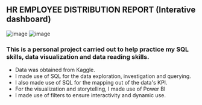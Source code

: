 ## HR EMPLOYEE DISTRIBUTION REPORT (Interative dashboard)
![image](https://github.com/aDataJourney990/HR-employee-report/assets/88318475/a7e87463-86c3-4428-99a4-ab35c70fdc4c)
![image](https://github.com/aDataJourney990/HR-employee-report/assets/88318475/19814583-a0a5-443b-9926-fc3550b599ea)


### This is a personal project carried out to help practice my SQL skills, data visualization and data reading skills.
* Data was obtained from Kaggle.
* I made use of SQL for the data exploration, investigation  and querying.
* I also made use of SQL for the mapping out of the data's KPI.
* For the visualization and storytelling, I made use of Power BI
* I made use of filters to ensure interactivity and dynamic use.


